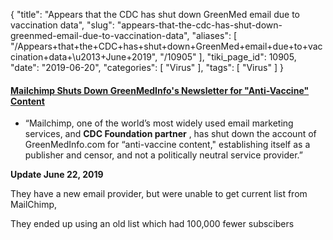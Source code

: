 {
    "title": "Appears that the CDC has shut down GreenMed email due to vaccination data",
    "slug": "appears-that-the-cdc-has-shut-down-greenmed-email-due-to-vaccination-data",
    "aliases": [
        "/Appears+that+the+CDC+has+shut+down+GreenMed+email+due+to+vaccination+data+\u2013+June+2019",
        "/10905"
    ],
    "tiki_page_id": 10905,
    "date": "2019-06-20",
    "categories": [
        "Virus"
    ],
    "tags": [
        "Virus"
    ]
}


#### [Mailchimp Shuts Down GreenMedInfo's Newsletter for "Anti-Vaccine" Content](http://www.greenmedinfo.com/blog/mailchimp-shuts-down-greenmedinfos-newsletter-anti-vaccine-content)

* “Mailchimp, one of the world’s most widely used email marketing services, and  **CDC Foundation partner** , has shut down the account of GreenMedInfo.com for “anti-vaccine content," establishing itself as a publisher and censor, and not a politically neutral service provider.”

 **Update June 22, 2019** 

They have a new email provider, but were unable to get current list from MailChimp, 

They ended up using an old list which had 100,000 fewer subscibers